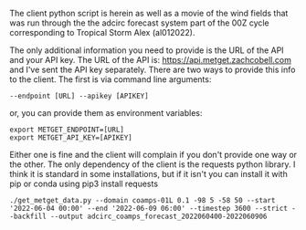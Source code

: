 The client python script is herein as well as a movie of the wind fields that was run through the the adcirc forecast system part of the 00Z cycle corresponding
to Tropical Storm Alex (al012022).

The only additional information you need to provide is the URL of the API and your API key. The URL of the API is: https://api.metget.zachcobell.com and I've sent the API key separately. There are two ways to provide this info to the client. The first is via command line arguments:
```
--endpoint [URL] --apikey [APIKEY]
```
or, you can provide them as environment variables:
```
export METGET_ENDPOINT=[URL]
export METGET_API_KEY=[APIKEY]
```
Either one is fine and the client will complain if you don't provide one way or the other. The only dependency of the client is the requests python library. I think it is standard in some installations, but if it isn't you can install it with pip or conda using pip3 install requests
```
./get_metget_data.py --domain coamps-01L 0.1 -98 5 -58 50 --start '2022-06-04 00:00' --end '2022-06-09 06:00' --timestep 3600 --strict --backfill --output adcirc_coamps_forecast_2022060400-2022060906
```
